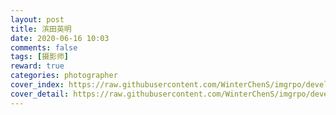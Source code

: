 ```yaml
---
layout: post
title: 滨田英明
date: 2020-06-16 10:03
comments: false
tags: [摄影师]
reward: true
categories: photographer
cover_index: https://raw.githubusercontent.com/WinterChenS/imgrpo/develop/blog/20200321180808.jpg
cover_detail: https://raw.githubusercontent.com/WinterChenS/imgrpo/develop/blog/20200321180808.jpg
---
```


